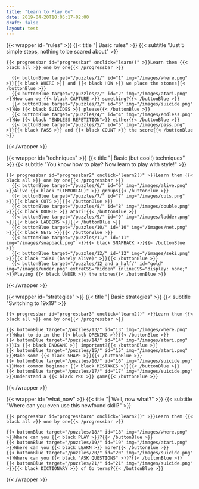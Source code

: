 ```yaml
---
title: "Learn to Play Go"
date: 2019-04-20T10:05:17+02:00
draft: false
layout: test
---
```


<!-- NAVBAR -->

<!-- END OF NAVBAR -->





<!-- BASIC RULES -->
  {{< wrapper id="rules" >}}
    {{< title "| Basic rules" >}}
    {{< subtitle "Just 5 simple steps, nothing to be scared about" >}}

    {{< progressbar id="progressbar" onclick="learn()" >}}Learn them {{< black all >}} one by one{{< /progressbar >}}

      {{< buttonBlue target="/puzzles/1/" id="1" img="/images/where.png" >}}{{< black WHERE >}} and {{< black HOW >}} we place the stones{{< /buttonBlue >}}
      {{< buttonBlue target="/puzzles/2/" id="2" img="/images/atari.png" >}}How can we {{< black CAPTURE >}} something?{{< /buttonBlue >}}
      {{< buttonBlue target="/puzzles/3/" id="3" img="/images/suicide.png" >}}No {{< black SUICIDES >}} please{{< /buttonBlue >}}
      {{< buttonBlue target="/puzzles/4/" id="4" img="/images/endless.png" >}}No {{< black "ENDLESS REPETITION">}} either{{< /buttonBlue >}}
      {{< buttonBlue target="/puzzles/5/" id="5" img="/images/pass.png" >}}{{< black PASS >}} and {{< black COUNT >}} the score{{< /buttonBlue >}}
  {{< /wrapper >}}
<!-- END OF BASIC RULES -->


<!-- BASIC TECHNIQUES -->
  {{< wrapper id="techniques" >}}
    {{< title "| Basic (but cool!) techniques" >}}
    {{< subtitle "You know how to play? Now learn to play with style!" >}}

    {{< progressbar id="progressbar2" onclick="learn2()" >}}Learn them {{< black all >}} one by one{{< /progressbar >}}    
      {{< buttonBlue target="/puzzles/6/" id="6" img="/images/alive.png" >}}Alive {{< black "(IMMORTAL)" >}} groups{{< /buttonBlue >}}
      {{< buttonBlue target="/puzzles/7/" id="7" img="/images/cuts.png" >}}{{< black CUTS >}}{{< /buttonBlue >}}
      {{< buttonBlue target="/puzzles/8/" id="8" img="/images/double.png" >}}{{< black DOUBLE >}} atari!{{< /buttonBlue >}}
      {{< buttonBlue target="/puzzles/9/" id="9" img="/images/ladder.png" >}}{{< black LADDERS >}}{{< /buttonBlue >}}
      {{< buttonBlue target="/puzzles/10/" id="10" img="/images/net.png" >}}{{< black NETS >}}{{< /buttonBlue >}}
      {{< buttonBlue target="/puzzles/11/" id="11" img="/images/snapback.png" >}}{{< black SNAPBACK >}}{{< /buttonBlue >}}
      {{< buttonBlue target="/puzzles/12/" id="12" img="/images/seki.png" >}}{{< black "SEKI (barely alive)" >}}{{< /buttonBlue >}}
      {{< buttonBlue target="/puzzles/12_and_a_half/" id="gold" img="/images/under.png" extraCSS="hidden" inlineCSS="display: none;" >}}Playing {{< black UNDER >}} the stones{{< /buttonBlue >}}
  {{< /wrapper >}}
<!-- END OF BASIC TECHNIQUES -->

<!-- BASIC STRATEGIES -->
  {{< wrapper id="strategies" >}}
    {{< title "| Basic strategies" >}}
    {{< subtitle "Switching to 19x19" >}}

    {{< progressbar id="progressbar3" onclick="learn2()" >}}Learn them {{< black all >}} one by one{{< /progressbar >}}

    {{< buttonBlue target="/puzzles/13/" id="13" img="/images/where.png" >}}What to do in the {{< black OPENING >}}{{< /buttonBlue >}}
    {{< buttonBlue target="/puzzles/14/" id="14" img="/images/atari.png" >}}Is {{< black ENDGAME >}} important?{{< /buttonBlue >}}
    {{< buttonBlue target="/puzzles/15/" id="15" img="/images/atari.png" >}}Make some {{< black SHAPE >}}{{< /buttonBlue >}}
    {{< buttonBlue target="/puzzles/16/" id="16" img="/images/suicide.png" >}}Most common beginner {{< black MISTAKES >}}{{< /buttonBlue >}}
    {{< buttonBlue target="/puzzles/17/" id="17" img="/images/suicide.png" >}}Understand a {{< black PRO >}} game{{< /buttonBlue >}}
      
  {{< /wrapper >}}
<!-- END OF BASIC STRATEGIES -->


<!-- WHAT NOW? -->
  {{< wrapper id="what_now" >}}
    {{< title "| Well, now what?" >}}
    {{< subtitle "Where can you even use this newfound skill?" >}}

    {{< progressbar id="progressbar4" onclick="learn2()" >}}Learn them {{< black all >}} one by one{{< /progressbar >}}  

    {{< buttonBlue target="/puzzles/18/" id="18" img="/images/where.png" >}}Where can you {{< black PLAY >}}?{{< /buttonBlue >}}
    {{< buttonBlue target="/puzzles/19/" id="19" img="/images/atari.png" >}}Where can you {{< black LEARN >}} more?{{< /buttonBlue >}}
    {{< buttonBlue target="/puzzles/20/" id="20" img="/images/suicide.png" >}}Where can you {{< black "ASK QUESTIONS" >}}?{{< /buttonBlue >}}
    {{< buttonBlue target="/puzzles/21/" id="21" img="/images/suicide.png" >}}{{< black DICTIONARY >}} of Go terms?{{< /buttonBlue >}}
      
  {{< /wrapper >}}